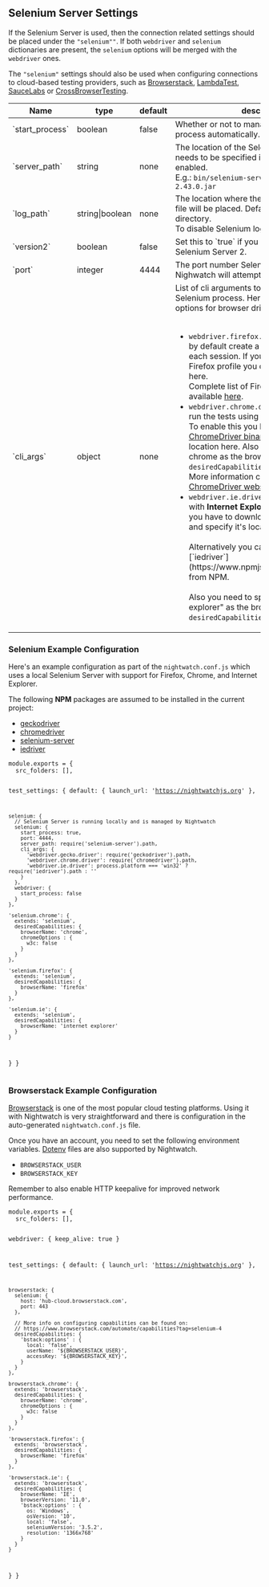## Selenium Server Settings

If the Selenium Server is used, then the connection related settings should be placed under the `"selenium""`. If both `webdriver` and `selenium` dictionaries are present, the `selenium` options will be merged with the `webdriver` ones. 

The `"selenium"` settings should also be used when configuring connections to cloud-based testing providers, such as [Browserstack][1], [LambdaTest][10], [SauceLabs][2] or [CrossBrowserTesting][3]. 

<table class="table table-bordered table-striped">
<thead>
 <tr>
   <th style="width: 100px;">Name</th>
   <th style="width: 100px;">type</th>
   <th style="width: 50px;">default</th>
   <th>description</th>
 </tr>
</thead>
<tbody>
 <tr>
   <td>`start_process`</td>
   <td>boolean</td>
   <td>false</td>
   <td>Whether or not to manage the Selenium process automatically.</td>
 </tr>
 
 <tr>
   <td>`server_path`</td>
   <td>string</td>
   <td>none</td>
   <td>The location of the Selenium <code>jar</code> file. This needs to be specified if <code>start_process</code> is enabled.<br>E.g.: <code>bin/selenium-server-standalone-2.43.0.jar</code></td>
 </tr>
 
 <tr>
   <td>`log_path`</td>
   <td>string|boolean</td>
   <td>none</td>
   <td>The location where the Selenium <code>output.log</code> file will be placed. Defaults to current directory.<br>To disable Selenium logging, set this to <code>false</code></td>
 </tr>
 
 <tr>
   <td>`version2`</td>
   <td>boolean</td>
   <td>false</td>
   <td>Set this to `true` if you need to use legacy Selenium Server 2.</td>
 </tr>
 
 <tr>
   <td>`port`</td>
   <td>integer</td>
   <td>4444</td>
   <td>The port number Selenium will listen on and/or Nighwatch will attempt to connect to.</td>
 </tr>
 
 <tr>
   <td>`cli_args`</td>
   <td>object</td>
   <td>none</td>
   <td>List of cli arguments to be passed to the Selenium process. Here you can set various options for browser drivers, such as:<br><br>
     <ul>
       <li>
         <code>webdriver.firefox.profile</code>: Selenium will by default create a new Firefox profile for each session. If you wish to use an existing Firefox profile you can specify its name here.<br>
         Complete list of Firefox Driver arguments available <a href="https://github.com/SeleniumHQ/selenium/wiki/FirefoxDriver" target="_blank">here</a>.
       </li>
       <li>
         <code>webdriver.chrome.driver</code>: Nightwatch can run the tests using <strong>Chrome</strong> browser also. To enable this you have to download the <a href="http://chromedriver.storage.googleapis.com/index.html" target="_blank">ChromeDriver binary</a> and specify it's location here.
     Also don't forget to specify chrome as the browser name in the <code>desiredCapabilities</code> object.<br>
     More information can be found on the <a href="https://sites.google.com/a/chromium.org/chromedriver/" target="_blank">ChromeDriver website</a>.<br>
       </li>
       <li>
         <code>webdriver.ie.driver</code>:
         Nightwatch works with <strong>Internet Explorer</strong> also. To enable this you have to download the <a href=
         "https://github.com/SeleniumHQ/selenium/wiki/InternetExplorerDriver" target="_blank">IE Driver binary</a> and specify it's location here.<br><br>
         Alternatively you can install the package [`iedriver`](https://www.npmjs.com/package/iedriver) from NPM.<br><br>
     Also you need to specify "internet explorer" as the browser name in the <code>desiredCapabilities</code> object.
       </li>
     </ul>
   </td>
 </tr>
 </tbody>
</table>

### Selenium Example Configuration

Here's an example configuration as part of the `nightwatch.conf.js` which uses a local Selenium Server with support for Firefox, Chrome, and Internet Explorer. 

The following **NPM** packages are assumed to be installed in the current project:

- [geckodriver][4] 
- [chromedriver][5]
- [selenium-server][6]
- [iedriver][7]

<div class="sample-test">
<pre><code class="language-javascript">module.exports = {
  src_folders: [],
  
  test_settings: {
    default: {
      launch_url: 'https://nightwatchjs.org'
    },
    
    selenium: {
      // Selenium Server is running locally and is managed by Nightwatch
      selenium: {
        start_process: true,
        port: 4444,
        server_path: require('selenium-server').path,
        cli_args: {
          'webdriver.gecko.driver': require('geckodriver').path,
          'webdriver.chrome.driver': require('chromedriver').path,
          'webdriver.ie.driver': process.platform === 'win32' ? require('iedriver').path : ''
        }
      },
      webdriver: {
        start_process: false
      }
    },
    
    'selenium.chrome': {
      extends: 'selenium',
      desiredCapabilities: {
        browserName: 'chrome',
        chromeOptions : {
          w3c: false
        }
      }
    },

    'selenium.firefox': {
      extends: 'selenium',
      desiredCapabilities: {
        browserName: 'firefox'
      }
    },
    
    'selenium.ie': {
      extends: 'selenium',
      desiredCapabilities: {
        browserName: 'internet explorer'
      }
    }
  }
}</code></pre></div>

### Browserstack Example Configuration

[Browserstack][8] is one of the most popular cloud testing platforms. Using it with Nightwatch is very straightforward and there is configuration in the auto-generated `nightwatch.conf.js` file.

Once you have an account, you need to set the following environment variables. [Dotenv][9] files are also supported by Nightwatch.
- `BROWSERSTACK_USER`
- `BROWSERSTACK_KEY`  

Remember to also enable HTTP keepalive for improved network performance.

<div class="sample-test">
<pre><code class="language-javascript">module.exports = {
  src_folders: [],
  
  webdriver: {
    keep_alive: true
  }
    
  test_settings: {
    default: {
      launch_url: 'https://nightwatchjs.org'
    },
    
    browserstack: {
      selenium: {
        host: 'hub-cloud.browserstack.com',
        port: 443
      },

      // More info on configuring capabilities can be found on:
      // https://www.browserstack.com/automate/capabilities?tag=selenium-4
      desiredCapabilities: {
        'bstack:options' : {
          local: 'false',
          userName: '${BROWSERSTACK_USER}',
          accessKey: '${BROWSERSTACK_KEY}',
        }
      }
    },
    
    browserstack.chrome': {
      extends: 'browserstack',
      desiredCapabilities: {
        browserName: 'chrome',
        chromeOptions : {
          w3c: false
        }
      }
    },

    'browserstack.firefox': {
      extends: 'browserstack',
      desiredCapabilities: {
        browserName: 'firefox'
      }
    },

    'browserstack.ie': {
      extends: 'browserstack',
      desiredCapabilities: {
        browserName: 'IE',
        browserVersion: '11.0',
        'bstack:options' : {
          os: 'Windows',
          osVersion: '10',
          local: 'false',
          seleniumVersion: '3.5.2',
          resolution: '1366x768'
        }
      }
    }
  }
}</code></pre></div>

[1]:	https://browserstack.com
[2]:	https://saucelabs.com/
[3]:	https://crossbrowsertesting.com/
[4]:	https://www.npmjs.com/package/geckodriver
[5]:	https://www.npmjs.com/package/chromedriver
[6]:	https://www.npmjs.com/package/selenium-server
[7]:	https://www.npmjs.com/package/iedriver
[8]:	https://browserstack.com
[9]:	https://www.npmjs.com/package/dotenv
[10]: https://www.lambdatest.com/
